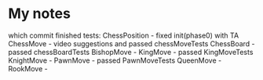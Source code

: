 # My notes

which commit finished tests:
    ChessPosition   - fixed init(phase0) with TA
    ChessMove       - video suggestions and passed chessMoveTests
    ChessBoard      - passed chessBoardTests
    BishopMove      -
    KingMove        - passed KingMoveTests
    KnightMove      -
    PawnMove        - passed PawnMoveTests
    QueenMove       -
    RookMove        -
